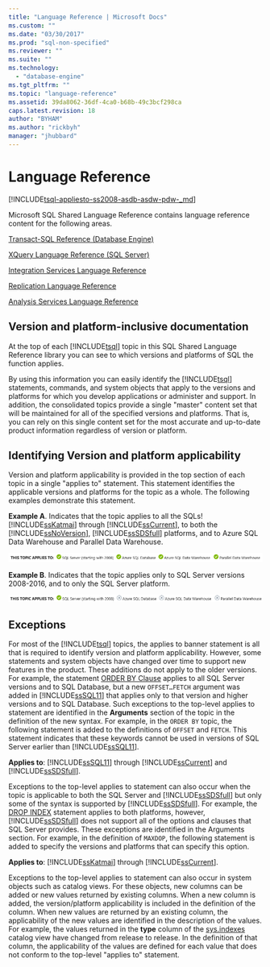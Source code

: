 ```yaml
---
title: "Language Reference | Microsoft Docs"
ms.custom: ""
ms.date: "03/30/2017"
ms.prod: "sql-non-specified"
ms.reviewer: ""
ms.suite: ""
ms.technology: 
  - "database-engine"
ms.tgt_pltfrm: ""
ms.topic: "language-reference"
ms.assetid: 39da8062-36df-4ca0-b68b-49c3bcf298ca
caps.latest.revision: 18
author: "BYHAM"
ms.author: "rickbyh"
manager: "jhubbard"
---
```

# Language Reference
[!INCLUDE[tsql-appliesto-ss2008-asdb-asdw-pdw-_md](../includes/tsql-appliesto-ss2008-asdb-asdw-pdw-md.md)]

  Microsoft SQL Shared Language Reference contains language reference content for the following areas.  
  
 [Transact-SQL Reference &#40;Database Engine&#41;](../t-sql/transact-sql-reference-database-engine.md)  
  
 [XQuery Language Reference &#40;SQL Server&#41;](../xquery/xquery-language-reference-sql-server.md)  
  
 [Integration Services Language Reference](../integration-services/integration-services-language-reference.md)  
  
 [Replication Language Reference](../relational-databases/replication/replication-language-reference.md)  
  
 [Analysis Services Language Reference](../mdx/analysis-services-language-reference.md)  
  
## Version and platform-inclusive documentation  
At the top of each [!INCLUDE[tsql](../includes/tsql-md.md)] topic in this SQL Shared Language Reference library you can see to which versions and platforms of SQL the function applies.
  
 By using this information you can easily identify the [!INCLUDE[tsql](../includes/tsql-md.md)] statements, commands, and system objects that apply to the versions and platforms for which you develop applications or administer and support. In addition, the consolidated topics provide a single "master" content set that will be maintained for all of the specified versions and platforms. That is, you can rely on this single content set for the most accurate and up-to-date product information regardless of version or platform.  
  
## Identifying Version and platform applicability  
 Version and platform applicability is provided in the top section of each topic in a single "applies to" statement. This statement identifies the applicable versions and platforms for the topic as a whole. The following examples demonstrate this statement.  
  
 **Example A**. Indicates that the topic applies to all the SQLs!  [!INCLUDE[ssKatmai](../includes/sskatmai-md.md)] through [!INCLUDE[ssCurrent](../includes/sscurrent-md.md)], to both the [!INCLUDE[ssNoVersion](../includes/ssnoversion-md.md)], [!INCLUDE[ssSDSfull](../includes/sssdsfull-md.md)] platforms, and to Azure SQL Data Warehouse and Parallel Data Warehouse.
 
 ![Applies to all](../t-sql/media/applies-to-all.png)
  
 **Example B**. Indicates that the topic applies only to SQL Server versions 2008-2016, and to only the SQL Server platform. 
  
 ![SQL Server from 2008 only](../t-sql/media/sql-server-from-2008-only.png)
    
## Exceptions  
 For most of the [!INCLUDE[tsql](../includes/tsql-md.md)] topics, the applies to banner statement is all that is required to identify version and platform applicability. However, some statements and system objects have changed over time to support new features in the product. These additions do not apply to the older versions. For example, the statement [ORDER BY Clause](../t-sql/queries/select-order-by-clause-transact-sql.md) applies to all SQL Server versions and to SQL Database, but a new `OFFSET…FETCH` argument was added in [!INCLUDE[ssSQL11](../includes/sssql11-md.md)] that applies only to that version and higher versions and to SQL Database. Such exceptions to the top-level applies to statement are identified in the **Arguments** section of the topic in the definition of the new syntax. For example, in the `ORDER BY` topic, the following statement is added to the definitions of `OFFSET` and `FETCH`. This statement indicates that these keywords cannot be used in versions of SQL Server earlier than [!INCLUDE[ssSQL11](../includes/sssql11-md.md)].  
  
**Applies to**: [!INCLUDE[ssSQL11](../includes/sssql11-md.md)] through [!INCLUDE[ssCurrent](../includes/sscurrent-md.md)] and [!INCLUDE[ssSDSfull](../includes/sssdsfull-md.md)].  
  
 Exceptions to the top-level applies to statement can also occur when the topic is applicable to both the SQL Server and [!INCLUDE[ssSDSfull](../includes/sssdsfull-md.md)] but only some of the syntax is supported by [!INCLUDE[ssSDSfull](../includes/sssdsfull-md.md)]. For example, the [DROP INDEX](../t-sql/statements/drop-index-transact-sql.md) statement applies to both platforms, however, [!INCLUDE[ssSDSfull](../includes/sssdsfull-md.md)] does not support all of the options and clauses that SQL Server provides. These exceptions are identified in the Arguments section. For example, in the definition of `MAXDOP`, the following statement is added to specify the versions and platforms that can specify this option.  
  
**Applies to**: [!INCLUDE[ssKatmai](../includes/sskatmai-md.md)] through [!INCLUDE[ssCurrent](../includes/sscurrent-md.md)].  
  
 Exceptions to the top-level applies to statement can also occur in system objects such as catalog views. For these objects, new columns can be added or new values returned by existing columns. When a new column is added, the version/platform applicability is included in the definition of the column. When new values are returned by an existing column, the applicability of the new values are identified in the description of the values. For example, the values returned in the **type** column of the [sys.indexes](../relational-databases/system-catalog-views/sys-indexes-transact-sql.md) catalog view have changed from release to release. In the definition of that column, the applicability of the values are defined for each value that does not conform to the top-level "applies to" statement.  
  
  
